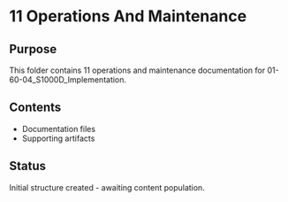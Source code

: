 # 11 Operations And Maintenance

## Purpose
This folder contains 11 operations and maintenance documentation for 01-60-04_S1000D_Implementation.

## Contents
- Documentation files
- Supporting artifacts

## Status
Initial structure created - awaiting content population.
